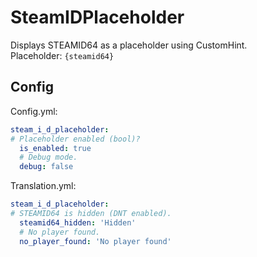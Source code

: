 # SteamIDPlaceholder
Displays STEAMID64 as a placeholder using CustomHint.  
Placeholder: `{steamid64}`

## Config
Config.yml:
```yaml
steam_i_d_placeholder:
# Placeholder enabled (bool)?
  is_enabled: true
  # Debug mode.
  debug: false
```
Translation.yml:
```yaml
steam_i_d_placeholder:
# STEAMID64 is hidden (DNT enabled).
  steamid64_hidden: 'Hidden'
  # No player found.
  no_player_found: 'No player found'
```
